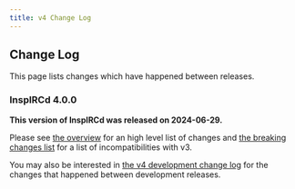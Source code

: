 ```yaml
---
title: v4 Change Log
---
```


## Change Log

This page lists changes which have happened between releases.

### InspIRCd 4.0.0

**This version of InspIRCd was released on 2024-06-29.**

Please see [the overview](/4/overview) for an high level list of changes and [the breaking changes list](/4/breaking-changes) for a list of incompatibilities with v3.

You may also be interested in [the v4 development change log](/4/change-log-dev) for the changes that happened between development releases.
